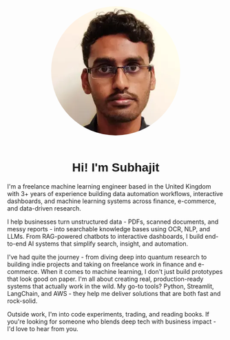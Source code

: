 <div style="text-align: center; "><img src="img/profile.webp" alt="Circular Image" style="width: 300px; height: 300px; border-radius: 50%; object-fit: cover; "></div>

<br>

<h1 style="text-align: center; font-family: 'Arial', sans-serif;">Hi! I'm  Subhajit</h1>

I'm a freelance machine learning engineer based in the United Kingdom with 3+ years of experience building data automation workflows, interactive dashboards, and machine learning systems across finance, e-commerce, and data-driven research.


I help businesses turn unstructured data - PDFs, scanned documents, and messy reports - into searchable knowledge bases using OCR, NLP, and LLMs. From RAG-powered chatbots to interactive dashboards, I build end-to-end AI systems that simplify search, insight, and automation.


I've had quite the journey - from diving deep into quantum research to building indie projects and taking on freelance work in finance and e-commerce. When it comes to machine learning, I don't just build prototypes that look good on paper. I'm all about creating real, production-ready systems that actually work in the wild. My go-to tools? Python, Streamlit, LangChain, and AWS - they help me deliver solutions that are both fast and rock-solid.


Outside work, I'm into code experiments, trading, and reading books. If you're looking for someone who blends deep tech with business impact - I'd love to hear from you.
<br>
